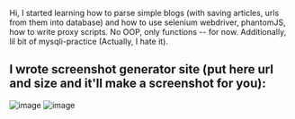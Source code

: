 Hi, I started learning how to parse simple blogs (with saving articles, urls from them into database) and how to use selenium
webdriver, phantomJS, how to write proxy scripts.
No OOP, only functions -- for now. Additionally, lil bit of mysqli-practiсe (Actually, I hate it).

I wrote screenshot generator site (put here url and size and it'll make a screenshot for you):
---------------------------------------
![image](https://user-images.githubusercontent.com/109919790/224245259-6622b058-3252-4264-a40e-7884c5879d92.png)
![image](https://user-images.githubusercontent.com/109919790/224245346-8079f631-e61a-458c-ba3d-3d795317efd1.png)










